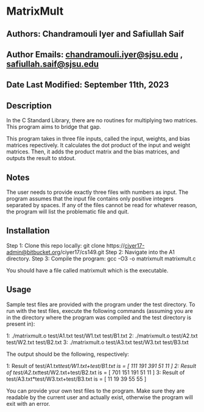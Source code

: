 # MatrixMult


## Authors: Chandramouli Iyer and Safiullah Saif
## Author Emails: chandramouli.iyer@sjsu.edu , safiullah.saif@sjsu.edu
## Date Last Modified: September 11th, 2023


## Description
In the C Standard Library, there are no routines for multiplying two matrices. This 
program aims to bridge that gap.

This program takes in three file inputs, called the input, weights, and bias matrices 
repectively. It calculates the dot product of the input and weight matrices. Then, it 
adds the product matrix and the bias matrices, and outputs the result to stdout.

## Notes
The user needs to provide exactly three files with numbers as input. The program 
assumes that the input file contains only positive integers separated by spaces. If any 
of the files cannot be read for whatever reason, the program will list the problematic 
file and quit.

## Installation
Step 1: Clone this repo locally: git clone https://ciyer17-admin@bitbucket.org/ciyer17/cs149.git
Step 2: Navigate into the A1 directory.
Step 3: Compile the program: gcc -O3 -o matrixmult matrixmult.c

You should have a file called matrixmult which is the executable.

## Usage
Sample test files are provided with the program under the test directory. To run with 
the test files, execute the following commands (assuming you are in the directory where 
the program was compiled and the test directory is present in):

 1: ./matrixmult.o test/A1.txt test/W1.txt test/B1.txt
 2: ./matrixmult.o test/A2.txt test/W2.txt test/B2.txt
 3: ./matrixmult.o test/A3.txt test/W3.txt test/B3.txt

The output should be the following, respectively:

 1: Result of test/A1.txt*test/W1.txt+test/B1.txt is = [ 111 191 391 51 11 ]
 2: Result of test/A2.txt*test/W2.txt+test/B2.txt is = [ 701 151 191 51 11 ]
 3: Result of test/A3.txt*test/W3.txt+test/B3.txt is = [ 11 19 39 55 55 ]

You can provide your own test files to the program. Make sure they are readable by the 
current user and actually exist, otherwise the program will exit with an error.
